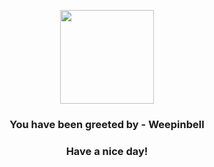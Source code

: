 <p align="center">
    <img src="https://raw.githubusercontent.com/PokeAPI/sprites/master/sprites/pokemon/70.png" width="150" height="150">
</p>
<h3 align="center">You have been greeted by - <b>Weepinbell</b></h3>
<h3 align="center">Have a nice day!</h3>
